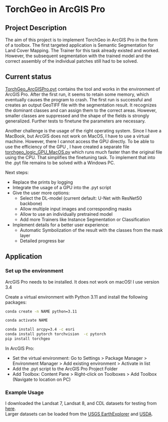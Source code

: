# TorchGeo in ArcGIS Pro

## Project Description

The aim of this project is to implement TorchGeo in ArcGIS Pro in the form of a toolbox. The first targeted application is Semantic Segmentation for Land Cover Mapping. The Trainer for this task already existed and worked. However, the subsequent segmentation with the trained model and the correct assembly of the individual patches still had to be solved.

## Current status
[TorchGeo_ArcGISPro.pyt](https://github.com/ClaraVth/torchgeo_arcgis/blob/main/TorchGeo_ArcGISPro.pyt) contains the tool and works in the environment of ArcGIS Pro. After the first run, it seems to retain some memory, which eventually causes the program to crash. The first run is successful and creates an output GeoTIFF file with the segmentation result. It recognizes the dominant classes and can assign them to the correct areas. However, smaller classes are suppressed and the shape of the fields is strongly generalized. Further tests to finetune the parameters are necessary.

Another challenge is the usage of the right operating system. Since I have a MacBook, but ArcGIS does not work on MacOS, I have to use a virtual machine. However, there I cannot access the GPU directly. To be able to use the efficiency of the GPU , I have created a separate file [torchgeo_logic_GPU_MacOS.py](https://github.com/ClaraVth/torchgeo_arcgis/blob/main/torchgeo_logic_GPU_MacOS.py) which runs much faster than the original file using the CPU. That simplifies the finetuning task. To implement that into the .pyt file remains to be solved with a Windows PC.

Next steps:
- Replace the prints by logging
- Integrate the usage of a GPU into the .pyt script
- Give the user more options:
  - Select the DL-model (current default: U-Net with ResNet50 backbone)
  - Allow multiple input images and corresponding masks
  - Allow to use an individually pretrained model
  - Add more Trainers like Instance Segmentation or Classification
- Implement details for a better user experience:
  - Automatic Symbolization of the result with the classes from the mask layer
  - Detailed progress bar

## Application
### Set up the environment
ArcGIS Pro needs to be installed. It does not work on macOS! I use version 3.4

Create a virtual environment with Python 3.11 and install the following packages:
```sh
conda create -n NAME python=3.11
```
```sh
conda activate NAME
```
```sh
conda install arcpy=3.4 -c esri
conda install pytorch torchvision  -c pytorch
pip install torchgeo
```

In ArcGIS Pro:
- Set the virtual environment: Go to Settings > Package Manager > Environment Manager > Add existing environment > Activate in list
- Add the .pyt script to the ArcGIS Pro Project Folder
- Add Toolbox: Content Pane > Right-click on Toolboxes > Add Toolbox (Navigate to location on PC)


### Example Usage
I downloaded the Landsat 7, Landsat 8, and CDL datasets for testing from [here](https://huggingface.co/datasets/torchgeo/tutorials/tree/main).\
Larger datasets can be loaded from the [USGS EarthExplorer](https://earthexplorer.usgs.gov) and [USDA](https://www.nass.usda.gov/Research_and_Science/Cropland/Release/index.php).


